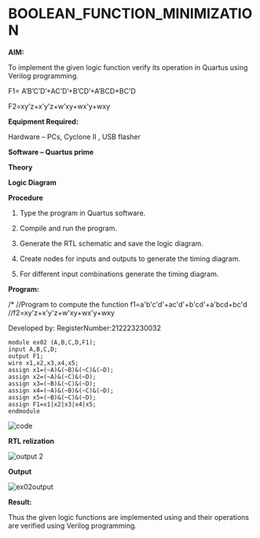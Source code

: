 # BOOLEAN_FUNCTION_MINIMIZATION

**AIM:**

To implement the given logic function verify its operation in Quartus using Verilog programming.

F1= A’B’C’D’+AC’D’+B’CD’+A’BCD+BC’D 

F2=xy’z+x’y’z+w’xy+wx’y+wxy

**Equipment Required:**

Hardware – PCs, Cyclone II , USB flasher

**Software – Quartus prime**

**Theory**

**Logic Diagram**

**Procedure**

1.	Type the program in Quartus software.

2.	Compile and run the program.

3.	Generate the RTL schematic and save the logic diagram.

4.	Create nodes for inputs and outputs to generate the timing diagram.

5.	For different input combinations generate the timing diagram.


**Program:**

/*
//Program to compute the function f1=a'b'c'd'+ac'd'+b'cd'+a'bcd+bc'd
//f2=xy'z+x'y'z+w'xy+wx'y+wxy

Developed by: RegisterNumber:212223230032
```
module ex02 (A,B,C,D,F1);
input A,B,C,D;
output F1;
wire x1,x2,x3,x4,x5;
assign x1=(~A)&(~B)&(~C)&(~D);
assign x2=(~A)&(~C)&(~D);
assign x3=(~B)&(~C)&(~D);
assign x4=(~A)&(~B)&(~C)&(~D);
assign x5=(~B)&(~C)&(~D);
assign F1=x1|x2|x3|x4|x5;
endmodule
```

![code](https://github.com/bhavatharanisiva7418/BOOLEAN_FUNCTION_MINIMIZATION/assets/147473922/7829e8e5-30f1-495a-97bd-c29602e8bf3e)


**RTL relization**

![output 2](https://github.com/bhavatharanisiva7418/BOOLEAN_FUNCTION_MINIMIZATION/assets/147473922/ee875524-f9f5-417f-aba4-fccf504c7b97)


**Output**

![ex02output](https://github.com/bhavatharanisiva7418/BOOLEAN_FUNCTION_MINIMIZATION/assets/147473922/13debc59-5971-4445-9347-2f1496b28072)

**Result:**

Thus the given logic functions are implemented using and their operations are verified using Verilog programming.

